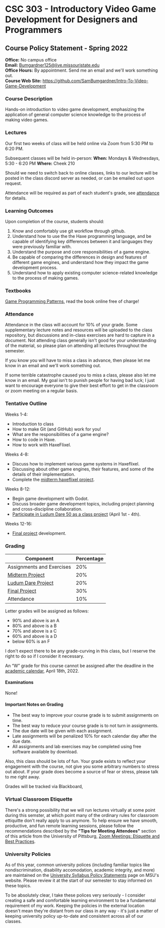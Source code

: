 # CSC 303 - Introductory Video Game Development for Designers and Programmers
## Course Policy Statement - Spring 2022

**Office:** No campus office  
**Email:** Bumgardner125@live.missouristate.edu  
**Office Hours:** By appointment. Send me an email and we'll work something out.  
**Course Web Site:** https://github.com/SamBumgardner/Intro-To-Video-Game-Development

### Course Description
Hands-on introduction to video game development, emphasizing the application of general computer 
science knowledge to the process of making video games.

### Lectures
Our first two weeks of class will be held online via Zoom from 5:30 PM to 6:20 PM.

Subsequent classes will be held in-person:
**When:** Mondays & Wednesdays, 5:30 - 6:20 PM
**Where:** Cheek 210

Should we need to switch back to online classes, links to our lecture will be posted in the class 
discord server as needed, or can be emailed out upon request.

Attendance will be required as part of each student's grade, see [attendance](#Attendance) for 
details.

### Learning Outcomes
Upon completion of the course, students should:

 1. Know and comfortably use git workflow through github.
 2. Understand how to use the the Haxe programming language, and be capable of identifying key 
    differences between it and languages they were previously familiar with.
 3. Understand the purpose and core responsibilities of a game engine.
 4. Be capable of comparing the differences in design and features of different game engines, and 
    understand how they impact the game development process.
 5. Understand how to apply existing computer science-related knowledge to the process of making 
    games.

### Textbooks
[Game Programming Patterns](https://gameprogrammingpatterns.com/contents.html), read the book 
online free of charge!

### Attendance
Attendance in the class will account for 10% of your grade. Some supplementary lecture notes and 
resources will be uploaded to the class repository, but discussions and in-class exercises are hard 
to capture in a document. Not attending class generally isn't good for your understanding of the 
material, so please plan on attending all lectures throughout the semester.

If you know you will have to miss a class in advance, then please let me know in an email and we'll 
work something out. 

If some terrible catastrophe caused you to miss a class, please also let me know in an email. My 
goal isn't to punish people for having bad luck; I just want to encourage everyone to give their 
best effort to get in the classroom or zoom meeting on a regular basis.

### Tentative Outline
Weeks 1-4:
 * Introduction to class
 * How to make Git (and GitHub) work for you!
 * What are the responsibilities of a game engine?
 * How to code in Haxe.
 * How to work with HaxeFlixel.

Weeks 4-8:
 * Discuss how to implement various game systems in Haxeflixel.
 * Discussing about other game engines, their features, and some of the details of their 
   implementation.
 * Complete the [midterm haxeflixel project](projects/midterm.md).

Weeks 8-12:
 * Begin game development with Godot.
 * Discuss broader game development topics, including project planning and cross-discipline 
   collaboration.
 * [Participate in Ludum Dare 50 as a class project](projects/ludum_dare.md) (April 1st - 4th).

Weeks 12-16:
 * [Final project](projects/final.md) development.

### Grading
Component                                    | Percentage
-------------------------------------------- | -------------------
Assignments and Exercises                    | 20% 
[Midterm Project](projects/midterm.md)       | 20%
[Ludum Dare Project](projects/ludum_dare.md) | 20%
[Final Project](projects/final.md)           | 30%
Attendance                                   | 10%

Letter grades will be assigned as follows:

 * 90% and above is an A
 * 80% and above is a B
 * 70% and above is a C
 * 60% and above is a D
 * below 60% is an F

I don't expect there to be any grade-curving in this class, but I reserve the right to do so if I 
consider it necessary.

An “W” grade for this course cannot be assigned after the deadline in the 
[academic calendar](https://www.missouristate.edu/Registrar/2021-2022-academic-calendar.htm#spring),
April 18th, 2022.

#### Examinations
None!

#### Important Notes on Grading
 * The best way to improve your course grade is to submit assignments on time.
 * The best way to reduce your course grade is to not turn in assignments.
 * The due date will be given with each assignment. 
 * Late assignments will be penalized 10% for each calendar day after the due date.
 * All assignments and lab exercises may be completed using free software available by download.

Also, this class should be lots of fun. Your grade exists to reflect your engagement with the 
course, not give you some arbitrary numbers to stress out about. If your grade does become a source 
of fear or stress, please talk to me right away.

Grades will be tracked via Blackboard, 

### Virtual Classroom Etiquette 
There's a strong possibility that we will run lectures virtually at some point during this semster, 
at which point many of the ordinary rules for classroom ettiquitte don't really apply to us anymore.
To help ensure we have smooth, productive, and fun remote learning sessions, please follow the 
recommendations described by the **"Tips for Meeting Attendees"** section of this article from the 
University of Pittsburg, [Zoom Meetings: Etiquette and Best Practices](https://www.technology.pitt.edu/blog/zoom-tips).


### University Policies
As of this year, common university polices (including familiar topics like nondiscrimination, 
disability accomodation, academic integrity, and more) are maintained on the 
[University Syllabus Policy Statements](https://www.missouristate.edu/provost/bbsyllabus.htm)
page on MSU's website. Please review it at the start of our semester to stay informed on these 
topics.

To be absolutely clear, I take these polices very seriously - I consider creating a safe and
comfortable learning environment to be a fundamental requirement of my work. Keeping the policies
in the external location doesn't mean they're distant from our class in any way - it's just a
matter of keeping university policy up-to-date and consistent across all of our classes.
